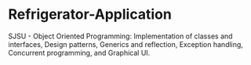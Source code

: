 # Refrigerator-Application
SJSU - Object Oriented Programming: Implementation of classes and interfaces, Design patterns, Generics and reflection, Exception handling, Concurrent programming, and Graphical UI. 
